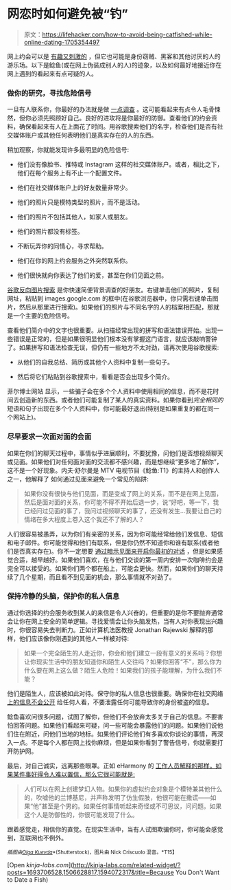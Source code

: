 # 网恋时如何避免被“钓”

> 原文：<https://lifehacker.com/how-to-avoid-being-catfished-while-online-dating-1705354497>

网上约会可以是 [有趣又刺激的](https://lifehacker.com/is-online-dating-worth-it-an-faq-1633598636) ，但它也可能是身份窃贼、黑客和其他讨厌的人的游乐场。以下是鲶鱼(或在网上伪装成别人的人)的迹象，以及如何最好地接近你在网上遇到的看起来有点可疑的人。



### 做你的研究，寻找危险信号

一旦有人联系你，你最好的办法就是做 [一点调查](https://lifehacker.com/how-to-use-the-internet-to-investigate-your-next-date-5845900) 。这可能看起来有点令人毛骨悚然，但你必须先照顾好自己。良好的进攻将是你最好的防御。查看他们的约会资料，确保看起来有人在上面花了时间。用谷歌搜索他们的名字，检查他们是否有社交媒体账户或其他任何表明他们是真实存在的人的东西。

稍加观察，你就能发现许多最明显的危险信号:

*   他们没有像脸书、推特或 Instagram 这样的社交媒体账户。或者，相比之下，他们在每个服务上有不止一个配置文件。
*   他们在社交媒体账户上的好友数量非常少。

*   他们的照片只是模特类型的照片，而不是活动。

*   他们的照片不包括其他人，如家人或朋友。

*   他们的照片都没有标签。
*   不断玩弄你的同情心，寻求帮助。
*   他们在你的网上约会服务之外突然联系你。

*   他们很快就向你表达了他们的爱，甚至在你们见面之前。

[谷歌反向图片搜索](http://lifehacker.com/avoid-scams-with-a-reverse-image-search-1576543957) 是你快速简便背景调查的好朋友。右键单击他们的照片，复制网址，粘贴到 images.google.com 的框中(在谷歌浏览器中，你只需右键单击图片，然后从那里进行搜索)。如果他们的照片与不同名字的人的档案相匹配，那就是一个主要的危险信号。

查看他们简介中的文字也很重要。从扫描经常出现的拼写和语法错误开始。出现一些错误是正常的，但是如果很明显他们根本没有掌握这门语言，就应该敲响警钟了。如果拼写和语法检查无误，但仍有一些地方不太对劲，请再次使用谷歌搜索:

*   从他们的自我总结、简历或其他个人资料中复制一些句子。

*   然后将它们粘贴到谷歌搜索中，看看是否会出现多个简介。

菲尔博士网站 显示，一些骗子会在多个个人资料中使用相同的信息，而不是花时间去创造新的东西。或者他们可能复制了某人的真实资料。如果你看到*完全相同的*短语和句子出现在多个个人资料中，你可能最好退出(特别是如果重复的都在同一个网站上)。

### 尽早要求一次面对面的会面

如果在你们的聊天过程中，事情似乎进展顺利，不要犹豫，问他们是否想视频聊天或见面。如果他们对任何面对面的交流都不感兴趣，而是想继续“更多地了解你”，这不是一个好现象。内夫·舒尔曼是 MTV 电视节目《鲶鱼:T1》的主持人和创作人之一，他解释了 如何通过见面来避免一个常见的陷阱:

> 如果你没有很快与他们见面，而是变成了网上的关系，而不是在网上见面，然后是面对面的关系，你可能不得不开始后退一步，说“好吧，等一下，我已经问过见面的事了，我问过视频聊天的事了，还没有发生...我要让自己的情绪在多大程度上卷入这个我还不了解的人？

人们很容易被愚弄，以为你们有亲密的关系，因为你可能经常给他们发信息、短信和电子邮件。你可能觉得和他们有联系，但是你仍然不知道你和谁有联系(或者他们是否真实存在)。你不一定想要 [通过暗示见面来开启你最初的对话](https://lifehacker.com/ask-an-expert-all-about-online-dating-etiquette-1326068575) ，但是如果感觉合适，越早越好。如果他们喜欢，在与他们交谈的第一周内安排一次咖啡约会是完全可以接受的。如果你们两个都在船上，可能会更快。然而，如果你们的聊天持续了几个星期，而且看不到见面的机会，那么事情就不对劲了。

### 保持冷静的头脑，保护你的私人信息

通过你选择的约会服务收到某人的来信是令人兴奋的，但重要的是你不要抛弃通常会让你在网上安全的简单逻辑。寻找爱情会让你头脑发热，当有人对你表现出兴趣时，你很容易失去判断力。正如计算机法医教授 Jonathan Rajewski 解释的那样，他们应该像你刚遇到的其他人一样被对待:

> 如果一个完全陌生的人走近你，你会和他们建立一段有意义的关系吗？你想让你现实生活中的朋友知道你和陌生人交往吗？如果你回答“不”，那么你为什么要在网上这么做？陌生人危险！如果我们的孩子能理解，为什么我们不能？

他们是陌生人，应该被如此对待。保守你的私人信息也很重要。确保你在社交网络 [上的信息不会公开](https://lifehacker.com/dont-quit-the-social-networks-you-hate-bend-them-to-yo-1683715538) 给任何人看，不要泄露任何可能导致你的身份被盗的信息。

鲶鱼喜欢问很多问题，试图了解你，但他们不会放弃太多关于自己的信息。不要害怕回答问题。如果他们看起来可疑，问一些可能会暴露他们的问题。如果他们说他们住在附近，问他们当地的地标。如果他们评论他们有多喜欢你谈论的事情，再深入一点。不是每个人都在网上找你麻烦，但是如果你看到了警告信号，你就需要打开防护网。

最后，对自己诚实，远离那些眼罩。正如 eHarmony 的 [工作人员解释的那样，如果某件事好得令人难以置信，那么它很可能就是:](http://www.eharmony.com/dating-advice/using-eharmony/how-to-avoid-being-catfished/#.VVpDbvlVhBc)

> 人们可以在网上创建梦幻人物。如果你的虚拟约会对象是个模特兼其他什么的，吹嘘他的兰博基尼，并声称发明了仿生假肢，他很可能在撒谎——如果“他”甚至是个男的。如果任何事情听起来奇怪或不可思议，问问题。如果这个人是防御性的，你很可能发现了什么。

跟着感觉走，相信你的直觉。在现实生活中，当有人试图欺骗你时，你可能会感觉到，互联网也不例外。

<small>*插图由*</small>[<small>*Olga Kuevda*</small>](http://www.shutterstock.com/pic-248094010/stock-vector-girl-and-cat-watching-on-line-dating-site.html?src=pp-same_artist-248094034-GbXfW9IQoWt8l0dLyZlhJw-1)<small>*(Shutterstock)，图片由 Nick Criscuolo 混音。*T15】</small>

[Open *kinja-labs.com*](http://kinja-labs.com/related-widget/?posts=1693706528,1506628817,1594072317&title=Because You Don't Want to Date a Fish)